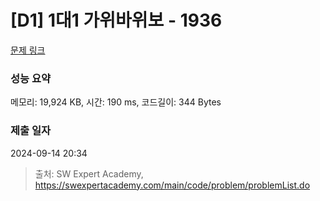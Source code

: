 # [D1] 1대1 가위바위보 - 1936 

[문제 링크](https://swexpertacademy.com/main/code/problem/problemDetail.do?contestProbId=AV5PjKXKALcDFAUq) 

### 성능 요약

메모리: 19,924 KB, 시간: 190 ms, 코드길이: 344 Bytes

### 제출 일자

2024-09-14 20:34



> 출처: SW Expert Academy, https://swexpertacademy.com/main/code/problem/problemList.do